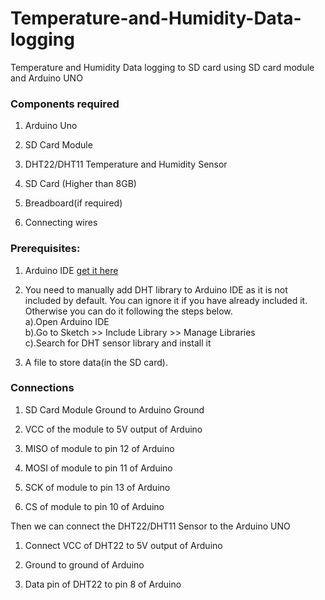 # Temperature-and-Humidity-Data-logging
Temperature and Humidity Data logging to SD card using SD card module and Arduino UNO

### Components required
  1. Arduino Uno
  
  2. SD Card Module
  
  3. DHT22/DHT11 Temperature and Humidity Sensor
  
  4. SD Card (Higher than 8GB)
  
  5. Breadboard(if required)
  
  6. Connecting wires
  
### Prerequisites:
 1. Arduino IDE [get it here](https://arduino.en.softonic.com/)
 
 2. You need to manually add DHT library to Arduino IDE as it is not included by default. You can ignore it if you have already included it. Otherwise you can do it following the     steps below.<br>
      a).Open Arduino IDE <br>
      b).Go to Sketch >> Include Library >> Manage Libraries <br>
      c).Search for DHT sensor library and install it
 
 3. A file to store data(in the SD card). 
 
 ### Connections
 
 1. SD Card Module Ground to Arduino Ground
 
 2. VCC of the module to 5V output of Arduino
 
 3. MISO of module to pin 12 of Arduino
 
 4. MOSI of module to pin 11 of Arduino
 
 5. SCK of module to pin 13 of Arduino
 
 6. CS of module to pin 10 of Arduino
 
 Then we can connect the DHT22/DHT11 Sensor to the Arduino UNO
 
 1. Connect VCC of DHT22 to 5V output of Arduino
 
 2. Ground to ground of Arduino
 
 3. Data pin of DHT22 to pin 8 of Arduino
